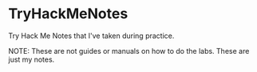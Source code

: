 # TryHackMeNotes
Try Hack Me Notes that I've taken during practice.

NOTE: These are not guides or manuals on how to do the labs. These are just my notes.
